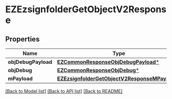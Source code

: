 # EZEzsignfolderGetObjectV2Response

## Properties
Name | Type | Description | Notes
------------ | ------------- | ------------- | -------------
**objDebugPayload** | [**EZCommonResponseObjDebugPayload***](EZCommonResponseObjDebugPayload.md) |  | 
**objDebug** | [**EZCommonResponseObjDebug***](EZCommonResponseObjDebug.md) |  | [optional] 
**mPayload** | [**EZEzsignfolderGetObjectV2ResponseMPayload***](EZEzsignfolderGetObjectV2ResponseMPayload.md) |  | 

[[Back to Model list]](../README.md#documentation-for-models) [[Back to API list]](../README.md#documentation-for-api-endpoints) [[Back to README]](../README.md)


